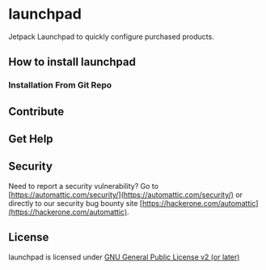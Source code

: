 # launchpad

Jetpack Launchpad to quickly configure purchased products.

## How to install launchpad

### Installation From Git Repo

## Contribute

## Get Help

## Security

Need to report a security vulnerability? Go to [https://automattic.com/security/](https://automattic.com/security/) or directly to our security bug bounty site [https://hackerone.com/automattic](https://hackerone.com/automattic).

## License

launchpad is licensed under [GNU General Public License v2 (or later)](./LICENSE.txt)

